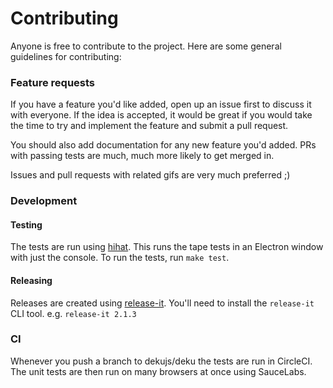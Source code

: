 # Contributing

Anyone is free to contribute to the project. Here are some general guidelines for contributing:

### Feature requests

If you have a feature you'd like added, open up an issue first to discuss it with everyone. If the idea is accepted, it would be great if you would take the time to try and implement the feature and submit a pull request.

You should also add documentation for any new feature you'd added. PRs with passing tests are much, much more likely to get merged in.

Issues and pull requests with related gifs are very much preferred ;)

### Development

#### Testing

The tests are run using [hihat](https://github.com/Jam3/hihat). This runs the tape tests in an Electron window with just the console. To run the tests, run `make test`.

#### Releasing

Releases are created using [release-it](https://github.com/webpro/release-it). You'll need to install the `release-it` CLI tool. e.g. `release-it 2.1.3`

### CI

Whenever you push a branch to dekujs/deku the tests are run in CircleCI. The unit tests are then run on many browsers at once using SauceLabs.
